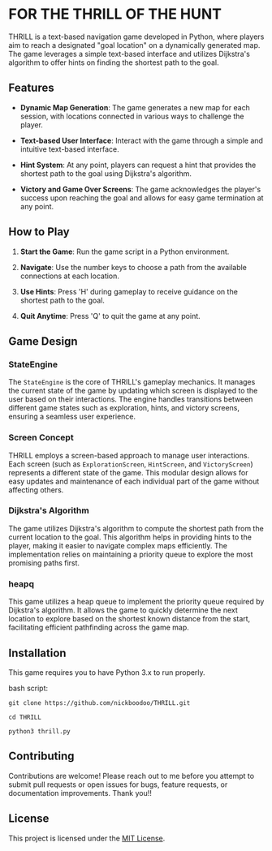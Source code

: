 # FOR THE THRILL OF THE HUNT

THRILL is a text-based navigation game developed in Python, where players aim to reach a designated "goal location" on a dynamically generated map. The game leverages a simple text-based interface and utilizes Dijkstra's algorithm to offer hints on finding the shortest path to the goal.

## Features

- **Dynamic Map Generation**: The game generates a new map for each session, with locations connected in various ways to challenge the player.

- **Text-based User Interface**: Interact with the game through a simple and intuitive text-based interface.

- **Hint System**: At any point, players can request a hint that provides the shortest path to the goal using Dijkstra's algorithm.

- **Victory and Game Over Screens**: The game acknowledges the player's success upon reaching the goal and allows for easy game termination at any point.

## How to Play

1. **Start the Game**: Run the game script in a Python environment.

2. **Navigate**: Use the number keys to choose a path from the available connections at each location.

3. **Use Hints**: Press 'H' during gameplay to receive guidance on the shortest path to the goal.

4. **Quit Anytime**: Press 'Q' to quit the game at any point.

## Game Design

### StateEngine

The `StateEngine` is the core of THRILL's gameplay mechanics. It manages the current state of the game by updating which screen is displayed to the user based on their interactions. The engine handles transitions between different game states such as exploration, hints, and victory screens, ensuring a seamless user experience.

### Screen Concept

THRILL employs a screen-based approach to manage user interactions. Each screen (such as `ExplorationScreen`, `HintScreen`, and `VictoryScreen`) represents a different state of the game. This modular design allows for easy updates and maintenance of each individual part of the game without affecting others.

### Dijkstra's Algorithm

The game utilizes Dijkstra's algorithm to compute the shortest path from the current location to the goal. This algorithm helps in providing hints to the player, making it easier to navigate complex maps efficiently. The implementation relies on maintaining a priority queue to explore the most promising paths first.

### heapq

This game utilizes a heap queue to implement the priority queue required by Dijkstra's algorithm. It allows the game to quickly determine the next location to explore based on the shortest known distance from the start, facilitating efficient pathfinding across the game map.

## Installation

This game requires you to have Python 3.x to run properly. 

bash script:
```
git clone https://github.com/nickboodoo/THRILL.git

cd THRILL

python3 thrill.py
```
## Contributing

Contributions are welcome! Please reach out to me before you attempt to submit pull requests or open issues for bugs, feature requests, or documentation improvements. Thank you!!

## License

This project is licensed under the [MIT License](./LICENSE.md).

